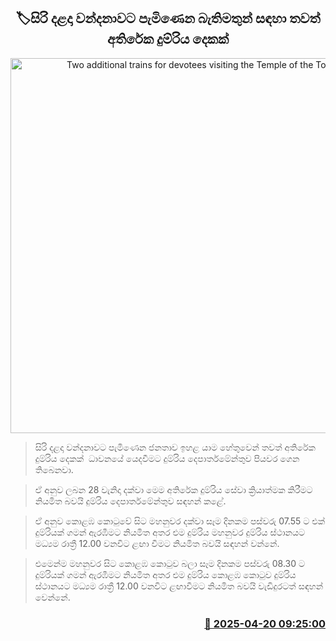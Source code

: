 <p align='center'><b><h2 align='center' title='Two additional trains for devotees visiting the Temple of the Tooth'>🏷සිරි දළදා වන්දනාවට පැමිණෙන බැතිමතුන් සඳහා තවත් අතිරේක දුම්රිය දෙකක් </h2></b></p>
<p align='center'><img src='https://helakuru.sgp1.cdn.digitaloceanspaces.com/esana/images/lib/trainjaffna.jpg' width='600' alt='Two additional trains for devotees visiting the Temple of the Tooth'></p>

> සිරි දළදා වන්දනාවට පැමිණෙන ජනතාව ඉහළ යාම හේතුවෙන් තවත් අතිරේක දුම්රිය දෙකක්  ධාවනයේ යෙදවීමට දුම්රිය දෙපාර්තමේන්තුව පියවර ගෙන තිබෙනවා.

> ඒ අනුව ලබන 28 වැනිදා දක්වා මෙම අතිරේක දුම්රිය සේවා ක්‍රියාත්මක කිරීමට නියමිත බවයි දුම්රිය දෙපාර්තමේන්තුව සඳහන් කළේ.

> ඒ අනුව කොළඹ කොටුවේ සිට මහනුවර දක්වා සෑම දිනකම පස්වරු 07.55 ට ‍එක් දුම්රියක් ගමන් ඇරඹීමට නියමිත අතර එම දුම්රිය මහනුවර දුම්රිය ස්ථානයට මධ්‍යම රාත්‍රී 12.00 වනවිට ළඟා වීමට නියමිත බවයි සඳහන් වන්නේ.

> එමෙන්ම මහනුවර සිට කොළඹ කොටුව බලා සෑම දිනකම පස්වරු 08.30 ට දුම්රියක් ගමන් ඇරඹීමට නියමිත අතර එම දුම්රිය කොළඹ කොටුව දුම්රිය ස්ථානයට මධ්‍යම රාත්‍රී 12.00 වනවිට ළඟාවීමට නියමිත බවයි වැඩිදුරටත් සඳහන් වෙන්නේ.



<h3 align='right'><a href='https://www.helakuru.lk/esana/p/109347/'>📅 2025-04-20 09:25:00</a></h3>
